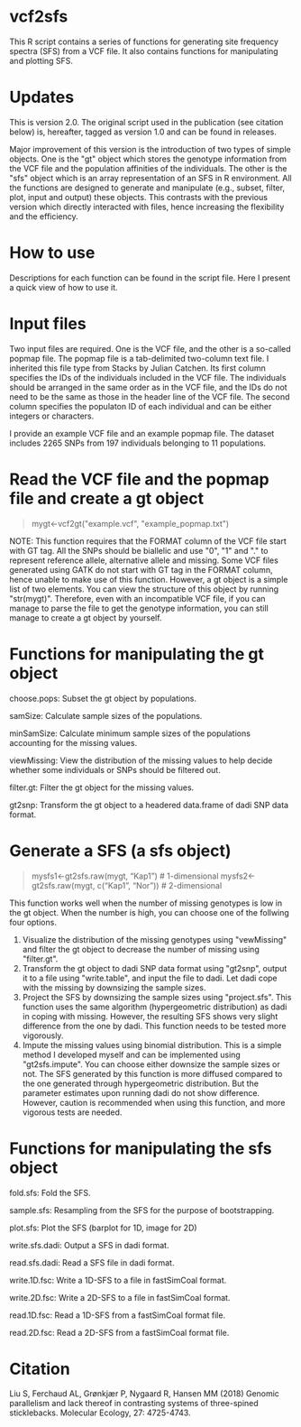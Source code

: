 # vcf2sfs
This R script contains a series of functions for generating site frequency spectra (SFS) from a VCF file. It also contains functions for manipulating and plotting SFS.

# Updates
This is version 2.0. The original script used in the publication (see citation below) is, hereafter, tagged as version 1.0 and can be found in releases.

Major improvement of this version is the introduction of two types of simple objects. One is the "gt" object which stores the genotype information from the VCF file and the population affinities of the individuals. The other is the "sfs" object which is an array representation of an SFS in R environment. All the functions are designed to generate and manipulate (e.g., subset, filter, plot, input and output) these objects. This contrasts with the previous version which directly interacted with files, hence increasing the flexibility and the efficiency.

# How to use
Descriptions for each function can be found in the script file. Here I present a quick view of how to use it.

# Input files
Two input files are required. One is the VCF file, and the other is a so-called popmap file. The popmap file is a tab-delimited two-column text file. I inherited this file type from Stacks by Julian Catchen. Its first column specifies the IDs of the individuals included in the VCF file. The individuals should be arranged in the same order as in the VCF file, and the IDs do not need to be the same as those in the header line of the VCF file. The second column specifies the populaton ID of each individual and can be either integers or characters.

I provide an example VCF file and an example popmap file. The dataset includes 2265 SNPs from 197 individuals belonging to 11 populations.

# Read the VCF file and the popmap file and create a gt object
> mygt<-vcf2gt("example.vcf", "example_popmap.txt")

NOTE: This function requires that the FORMAT column of the VCF file start with GT tag. All the SNPs should be biallelic and use "0", "1" and "." to represent reference allele, alternative allele and missing. Some VCF files generated using GATK do not start with GT tag in the FORMAT column, hence unable to make use of this function. However, a gt object is a simple list of two elements. You can view the structure of this object by running "str(mygt)". Therefore, even with an incompatible VCF file, if you can manage to parse the file to get the genotype information, you can still manage to create a gt object by yourself.

# Functions for manipulating the gt object
choose.pops: Subset the gt object by populations.

samSize: Calculate sample sizes of the populations.

minSamSize: Calculate minimum sample sizes of the populations accounting for the missing values.

viewMissing: View the distribution of the missing values to help decide whether some individuals or SNPs should be filtered out.

filter.gt: Filter the gt object for the missing values.

gt2snp: Transform the gt object to a headered data.frame of dadi SNP data format.

# Generate a SFS (a sfs object)
> mysfs1<-gt2sfs.raw(mygt, “Kap1”)      # 1-dimensional
> mysfs2<-gt2sfs.raw(mygt, c(“Kap1”, “Nor”))      # 2-dimensional

This function works well when the number of missing genotypes is low in the gt object. When the number is high, you can choose one of the follwing four options.
1. Visualize the distribution of the missing genotypes using "vewMissing" and filter the gt object to decrease the number of missing using "filter.gt".
2. Transform the gt object to dadi SNP data format using "gt2snp", output it to a file using "write.table", and input the file to dadi. Let dadi cope with the missing by downsizing the sample sizes.
3. Project the SFS by downsizing the sample sizes using "project.sfs". This function uses the same algorithm (hypergeometric distribution) as dadi in coping with missing. However, the resulting SFS shows very slight difference from the one by dadi. This function needs to be tested more vigorously.
4. Impute the missing values using binomial distribution. This is a simple method I developed myself and can be implemented using "gt2sfs.impute". You can choose either downsize the sample sizes or not. The SFS generated by this function is more diffused compared to the one generated through hypergeometric distribution. But the parameter estimates upon running dadi do not show difference. However, caution is recommended when using this function, and more vigorous tests are needed.

# Functions for manipulating the sfs object
fold.sfs: Fold the SFS.

sample.sfs: Resampling from the SFS for the purpose of bootstrapping.

plot.sfs: Plot the SFS (barplot for 1D, image for 2D)

write.sfs.dadi: Output a SFS in dadi format.

read.sfs.dadi: Read a SFS file in dadi format.

write.1D.fsc: Write a 1D-SFS to a file in fastSimCoal format.

write.2D.fsc: Write a 2D-SFS to a file in fastSimCoal format.

read.1D.fsc: Read a 1D-SFS from a fastSimCoal format file.

read.2D.fsc: Read a 2D-SFS from a fastSimCoal format file.

# Citation
Liu S, Ferchaud AL, Grønkjær P, Nygaard R, Hansen MM (2018) Genomic parallelism and lack thereof in contrasting systems of three-spined sticklebacks. Molecular Ecology, 27: 4725-4743.
